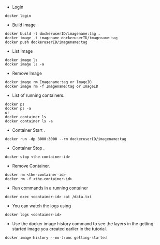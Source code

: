 - Login 
```
docker login
```
- Build Image
```
docker build -t dockeruserID/imagename:tag .
docker image -t imagename dockeruserID/imagename:tag
docker push dockeruserID/imagename:tag
```
- List Image
```
docker image ls
docker image ls -a
```
- Remove Image
```
docker image rm Imagename:tag or ImageID
docker image rm -f Imagename:tag or ImageID
```
- List of running containers.
```
docker ps
docker ps -a
or 
docker container ls
docker container ls -a
```
- Container Start .
```
docker run -dp 3000:3000 --rm dockeruserID/imagename:tag
```
- Container Stop .
```
docker stop <the-container-id>
```
- Remove Container.
```
docker rm <the-container-id>
docker rm -f <the-container-id>
```
- Run commands in a running container 
```
docker exec <container-id> cat /data.txt
```
- You can watch the logs using
```
docker logs <container-id>
```
- Use the docker image history command to see the layers in the getting-started image you created earlier in the tutorial.
```
docker image history --no-trunc getting-started 
```